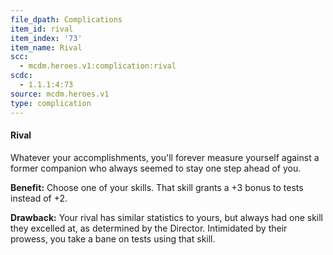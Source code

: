 ```yaml
---
file_dpath: Complications
item_id: rival
item_index: '73'
item_name: Rival
scc:
  - mcdm.heroes.v1:complication:rival
scdc:
  - 1.1.1:4:73
source: mcdm.heroes.v1
type: complication
---
```


#### Rival

Whatever your accomplishments, you'll forever measure yourself against a former companion who always seemed to stay one step ahead of you.

**Benefit:** Choose one of your skills. That skill grants a +3 bonus to tests instead of +2.

**Drawback:** Your rival has similar statistics to yours, but always had one skill they excelled at, as determined by the Director. Intimidated by their prowess, you take a bane on tests using that skill.
